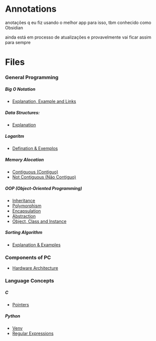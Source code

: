 # Annotations
anotações q eu fiz usando o melhor app para isso, tbm conhecido como Obsidian

ainda está em processo de atualizações e provavelmente vai ficar assim para sempre

# Files
### General Programming
##### Big O Notation
- [Explanation, Example and Links](Explanation,%20Example%20and%20Links.md)

##### Data Structures:
- [Explanation](Explanation.md)

##### Logaritm
- [Defination & Exemplos](Defination%20&%20Exemplos.md)

##### Memory Alocation
- [Contiguous (Contiguo)](Contiguous%20(Contiguo).md)
- [Not Contiguous (Não Contiguo)](Not%20Contiguous%20(Não%20Contiguo).md)

##### OOP (Object-Oriented Programming)
- [Inheritance](Inheritance.md)
- [Polymorphism](Polymorphism.md)
- [Encapsulation](Encapsulation.md)
- [Abstraction](Abstraction.md)
- [Object, Class and Instance](Object,%20Class%20and%20Instance.md)

##### Sorting Algorithm
- [Explanation & Examples](Explanation%20&%20Examples.md)


### Components of PC
- [Hardware Architecture](Hardware%20Architecture.md)


### Language Concepts

##### C
- [Pointers](Pointers.md)

##### Python
- [Venv](Venv.md)
- [Regular Expressions](Regular%20Expressions.md)
